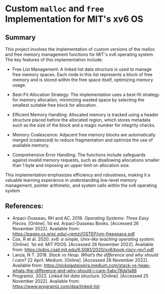 # Custom `malloc` and `free` Implementation for MIT's xv6 OS

## Summary

This project involves the implementation of custom versions of the malloc and free memory management functions for MIT's xv6 operating system. The key features of this implementation include:

 - Free List Management: A linked list data structure is used to manage free memory spaces. Each node in this list represents a block of free memory and is stored within the free space itself, optimizing memory usage.

 - Best-Fit Allocation Strategy: The implementation uses a best-fit strategy for memory allocation, minimizing wasted space by selecting the smallest suitable free block for allocation.

 - Efficient Memory Handling: Allocated memory is tracked using a header structure placed before the allocated region, which stores metadata such as the size of the block and a magic number for integrity checks.

 - Memory Coalescence: Adjacent free memory blocks are automatically merged (coalesced) to reduce fragmentation and optimize the use of available memory.

 - Comprehensive Error Handling: The functions include safeguards against invalid memory requests, such as disallowing allocations smaller than 1 byte and imposing an upper limit on allocation size.

This implementation emphasizes efficiency and robustness, making it a valuable learning experience in understanding low-level memory management, pointer arithmetic, and system calls within the xv6 operating system.

## References:

 - Arpaci-Dusseau, RH and AC. 2018. _Operating Systems: Three Easy Pieces._ [Online]. 1st ed. Arpaci-Dusseau Books. [Accessed 26 November 2022]. Available from: https://pages.cs.wisc.edu/~remzi/OSTEP/vm-freespace.pdf
 - Cox, R et al. 2020. _xv6: a simple, Unix-like teaching operating system._ [Online]. 1st ed. MIT PDOS. [Accessed 26 November 2022]. Available from: https://pdos.csail.mit.edu/6.S081/2020/xv6/book-riscv-rev1.pdf
 - Lanza, N T. 2018. _Stack vs Heap. What’s the difference and why should I care?_ 22 April. Medium. [Online]. [Accessed 26 November 2022]. Available from: https://nickolasteixeira.medium.com/stack-vs-heap-whats-the-difference-and-why-should-i-care-5abc78da1a88
 - Programiz. 2022. _Linked list data structure._ [Online]. [Accessed 25 November 2022]. Available from: https://www.programiz.com/dsa/linked-list
